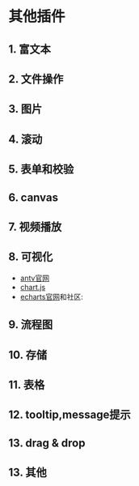 # 其他插件

<script setup>
    import {  fileOperation ,formPlugins,otherPlugins ,canvasList  ,videoPlugins ,echartsList,scroll ,flow , images,storageList ,editorList,tableList ,tooltipList ,dragList }from '../navs/plugins/other-plugins'
</script>

## 1. 富文本
<CardList2 :cardList="editorList"/>

## 2. 文件操作
<CardList :cardList="fileOperation"/>

## 3. 图片
<CardList :cardList="images"/>

## 4. 滚动
<CardList :cardList="scroll"/>

## 5. 表单和校验
<CardList :cardList="formPlugins"/>

## 6. canvas
<CardList :cardList="canvasList"/>

## 7. 视频播放
<CardList :cardList="videoPlugins"/>

## 8. 可视化
- [antv官网](https://antv.antgroup.com/)
- [chart.js](https://chart.nodejs.cn/)
- [echarts官网](https://echarts.apache.org/handbook/zh/get-started/)和社区:
<CardList :cardList="echartsList"/>

## 9. 流程图
<CardList :cardList="flow"/>

## 10. 存储
<CardList :cardList="storageList"/>

## 11. 表格
 <CardList :cardList="tableList"/>

## 12. tooltip,message提示
<CardList :cardList="tooltipList"/>

## 13. drag & drop
<CardList :cardList="dragList"/>

## 13. 其他
<CardList :cardList="otherPlugins"/>